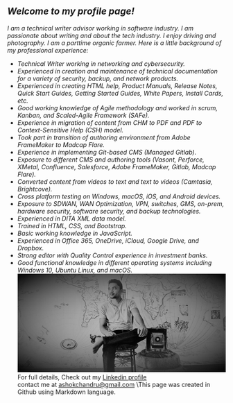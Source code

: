 ## _Welcome to my profile page!_
_I am a technical writer advisor working in software industry. I am passionate about writing and about the tech industry. I enjoy driving and photography. I am a parttime organic farmer. Here is a little background of my professional experience:_

* _Technical Writer working in networking and cybersecurity._
* _Experienced in creation and maintenance of technical documentation for a variety of security, backup, and network products._
* _Experienced in creating HTML help, Product Manuals, Release Notes, Quick Start Guides, Getting Started Guides, White Papers, Install Cards, etc._
* _Good working knowledge of Agile methodology and worked in scrum, Kanban, and Scaled-Agile Framework (SAFe)._
* _Experience in migration of content from CHM to PDF and PDF to Context-Sensitive Help (CSH) model._
* _Took part in transition of authoring environment from Adobe FrameMaker to Madcap Flare._
* _Experience in implementing Git-based CMS (Managed Gitlab)._
* _Exposure to different CMS and authoring tools (Vasont, Perforce, XMetal, Confluence, Salesforce, Adobe FrameMaker, Gitlab, Madcap Flare)._
* _Converted content from videos to text and text to videos (Camtasia, Brightcove)._
* _Cross platform testing on Windows, macOS, iOS, and Android devices._
* _Exposure to SDWAN, WAN Optimization, VPN, switches, GMS, on-prem, hardware security, software security, and backup technologies._
* _Experienced in DITA XML data model._
* _Trained in HTML, CSS, and Bootstrap._
* _Basic working knowledge in JavaScript._
* _Experienced in Office 365, OneDrive, iCloud, Google Drive, and Dropbox._
* _Strong editor with Quality Control experience in investment banks._
* _Good functional knowledge in different operating systems including Windows 10, Ubuntu Linux, and macOS._
![banner](/images/profile.jpg)
For full details, Check out my [Linkedin profile](https://www.linkedin.com/in/ashokchandru/)\
contact me at ashokchandru@gmail.com
\This page was created in Github using Markdown language.
